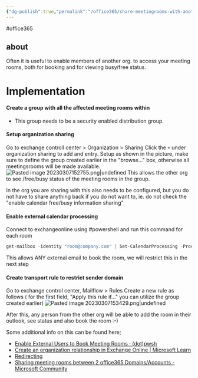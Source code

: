 ```yaml
---
{"dg-publish":true,"permalink":"/office365/share-meetingrooms-with-another-organisation-in-office365/","tags":["public"],"noteIcon":"1","created":"2023-08-15T14:20:13.000+02:00","updated":"2023-03-13T12:39:17.000+01:00"}
---
```


#office365 
## about 
Often it is useful to enable members of another org. to access your meeting rooms, both for booking and for viewing busy/free status.

# Implementation

#### Create a group with all the affected meeting rooms within
- This group needs to be a security enabled distribution group.

#### Setup organization sharing
Go to exchange controll center > Organization > Sharing
Click the `+` under organization sharing to add and entry.
Setup as shown in the picture, make sure to define the group created earlier in the "browse..." box, otherwise all meetingsrooms will be made available.
![Pasted image 20230307152755.png|undefined](/img/user/Office365/attachments/Pasted%20image%2020230307152755.png)
This allows the other org to see /free/busy status of the meeting rooms in the group.

In the org you are sharing with this also needs to be configured, but you do not have to share anything back if you do not want to, ie. do not check the "enable calendar free/busy information sharing"

#### Enable external calendar processing
Connect to exchangeonline using #powershell and run this command for each room
```powershell
get-mailbox -identity "room@company.com" | Set-CalendarProcessing -ProcessExternalMeetingMessages $true
```
This allows ANY external email to book the room, we will restrict this in the next step

#### Create transport rule to restrict sender domain
Go to exchange control center, Mailflow > Rules
Create a new rule as follows ( for the first field, "Apply this rule if..." you can utilize the group created earlier)
![Pasted image 20230307153429.png|undefined](/img/user/Office365/attachments/Pasted%20image%2020230307153429.png)

After this, any person from the other org will be able to add the room in their outlook, see status and also book the room :-) 

Some additional info on this can be found here;
 - [Enable External Users to Book Meeting Rooms · (dot)pwsh](https://dotsh.no/2020/02/14/enable-external-booking-of-meeting-rooms/)
 - [Create an organization relationship in Exchange Online | Microsoft Learn](https://learn.microsoft.com/en-us/exchange/sharing/organization-relationships/create-an-organization-relationship)
 - [Redirecting](https://answers.microsoft.com/en-us/msoffice/forum/all/external-booking-view-of-availability-of-meeting/9411ad13-08ec-4c8c-b3f2-47b2e5393843)
 - [Sharing meeting rooms between 2 office365 Domains/Accounts - Microsoft Community](https://answers.microsoft.com/en-us/msoffice/forum/all/sharing-meeting-rooms-between-2-office365/c5d6ba4e-678a-49c1-8780-ca39fdb2c0d0)